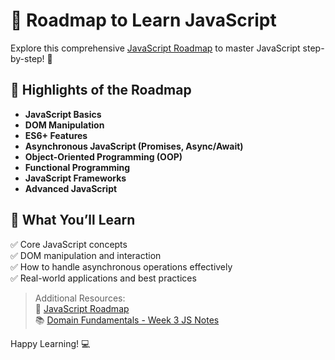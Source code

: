 # 🌟 Roadmap to Learn JavaScript  

Explore this comprehensive [JavaScript Roadmap](https://roadmap.sh/javascript) to master JavaScript step-by-step! 🚀  

## 📌 Highlights of the Roadmap  
- **JavaScript Basics**  
- **DOM Manipulation**  
- **ES6+ Features**  
- **Asynchronous JavaScript (Promises, Async/Await)**  
- **Object-Oriented Programming (OOP)**  
- **Functional Programming**  
- **JavaScript Frameworks**  
- **Advanced JavaScript**  

## 📖 What You’ll Learn  
✅ Core JavaScript concepts  
✅ DOM manipulation and interaction  
✅ How to handle asynchronous operations effectively  
✅ Real-world applications and best practices  

> Additional Resources:  
🎯 [JavaScript Roadmap](https://roadmap.sh/javascript)  
📚 [Domain Fundamentals - Week 3 JS Notes](https://bronotes.super.site/week-3-domain-fundamentals)  

Happy Learning! 💻  